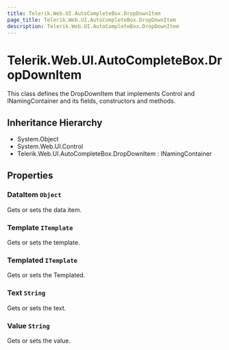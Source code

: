 ```yaml
---
title: Telerik.Web.UI.AutoCompleteBox.DropDownItem
page_title: Telerik.Web.UI.AutoCompleteBox.DropDownItem
description: Telerik.Web.UI.AutoCompleteBox.DropDownItem
---
```


# Telerik.Web.UI.AutoCompleteBox.DropDownItem

This class defines the DropDownItem that implements
            Control and INamingContainer and its fields, constructors and methods.

## Inheritance Hierarchy

* System.Object
* System.Web.UI.Control
* Telerik.Web.UI.AutoCompleteBox.DropDownItem : INamingContainer

## Properties

###  DataItem `Object`

Gets or sets the data item.

###  Template `ITemplate`

Gets or sets the template.

###  Templated `ITemplate`

Gets or sets the Templated.

###  Text `String`

Gets or sets the text.

###  Value `String`

Gets or sets the value.

